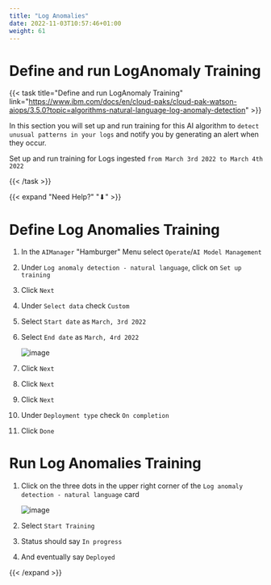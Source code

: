 ```yaml
---
title: "Log Anomalies"
date: 2022-11-03T10:57:46+01:00
weight: 61
---
```


# Define and run LogAnomaly Training

{{< task title="Define and run LogAnomaly Training" link="https://www.ibm.com/docs/en/cloud-paks/cloud-pak-watson-aiops/3.5.0?topic=algorithms-natural-language-log-anomaly-detection" >}}



In this section you will set up and run training for this AI algorithm to `detect unusual patterns in your logs` and notify you by generating an alert when they occur.

Set up and run training for Logs ingested `from March 3rd 2022 to March 4th 2022`

{{< /task >}}

{{< expand "Need Help?" "⬇" >}}


# Define Log Anomalies Training

1. In the `AIManager` "Hamburger" Menu select `Operate`/`AI Model Management`
1. Under `Log anomaly detection - natural language`, click on `Set up training`
1. Click `Next`
1. Under `Select data` check `Custom`
1. Select `Start date` as `March, 3rd 2022`
1. Select `End date` as `March, 4rd 2022`

	![image](/cp4waiops-training/pics/43_training.png)

1. Click `Next`
1. Click `Next`
1. Click `Next`
1. Under `Deployment type` check `On completion`
1. Click `Done`



# Run Log Anomalies Training
1. Click on the three dots in the upper right corner of the `Log anomaly detection - natural language` card

	![image](/cp4waiops-training/pics/44_training.png)


1. Select `Start Training`
1. Status should say `In progress`
1. And eventually say `Deployed`


{{< /expand >}}
